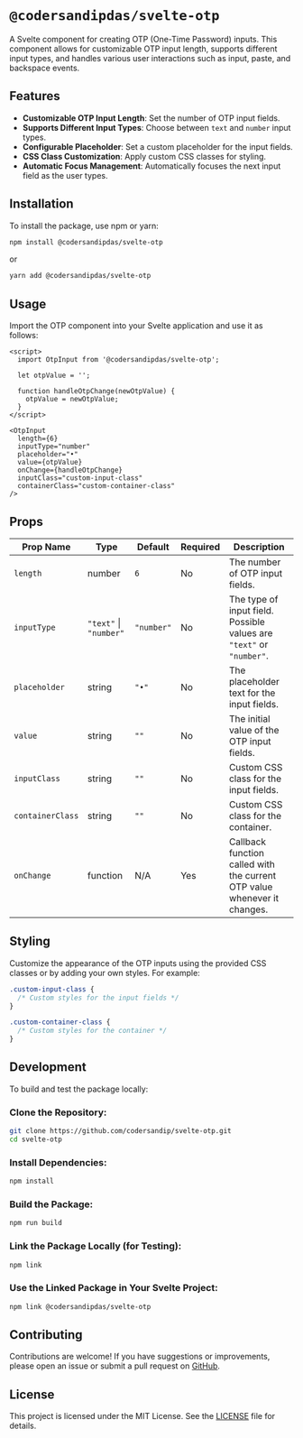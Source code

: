 # `@codersandipdas/svelte-otp`

A Svelte component for creating OTP (One-Time Password) inputs. This component allows for customizable OTP input length, supports different input types, and handles various user interactions such as input, paste, and backspace events.

## Features

- **Customizable OTP Input Length**: Set the number of OTP input fields.
- **Supports Different Input Types**: Choose between `text` and `number` input types.
- **Configurable Placeholder**: Set a custom placeholder for the input fields.
- **CSS Class Customization**: Apply custom CSS classes for styling.
- **Automatic Focus Management**: Automatically focuses the next input field as the user types.

## Installation

To install the package, use npm or yarn:

```bash
npm install @codersandipdas/svelte-otp
```

or

```bash
yarn add @codersandipdas/svelte-otp
```

## Usage

Import the OTP component into your Svelte application and use it as follows:

```svelte
<script>
  import OtpInput from '@codersandipdas/svelte-otp';

  let otpValue = '';

  function handleOtpChange(newOtpValue) {
    otpValue = newOtpValue;
  }
</script>

<OtpInput
  length={6}
  inputType="number"
  placeholder="•"
  value={otpValue}
  onChange={handleOtpChange}
  inputClass="custom-input-class"
  containerClass="custom-container-class"
/>
```

## Props

| Prop Name        | Type                   | Default    | Required | Description                                                              |
| ---------------- | ---------------------- | ---------- | -------- | ------------------------------------------------------------------------ |
| `length`         | number                 | `6`        | No       | The number of OTP input fields.                                          |
| `inputType`      | `"text"` \| `"number"` | `"number"` | No       | The type of input field. Possible values are `"text"` or `"number"`.     |
| `placeholder`    | string                 | `"•"`      | No       | The placeholder text for the input fields.                               |
| `value`          | string                 | `""`       | No       | The initial value of the OTP input fields.                               |
| `inputClass`     | string                 | `""`       | No       | Custom CSS class for the input fields.                                   |
| `containerClass` | string                 | `""`       | No       | Custom CSS class for the container.                                      |
| `onChange`       | function               | N/A        | Yes      | Callback function called with the current OTP value whenever it changes. |

## Styling

Customize the appearance of the OTP inputs using the provided CSS classes or by adding your own styles. For example:

```css
.custom-input-class {
  /* Custom styles for the input fields */
}

.custom-container-class {
  /* Custom styles for the container */
}
```

## Development

To build and test the package locally:

### Clone the Repository:

```bash
git clone https://github.com/codersandip/svelte-otp.git
cd svelte-otp
```

### Install Dependencies:

```bash
npm install
```

### Build the Package:

```bash
npm run build
```

### Link the Package Locally (for Testing):

```bash
npm link
```

### Use the Linked Package in Your Svelte Project:

```bash
npm link @codersandipdas/svelte-otp
```

## Contributing

Contributions are welcome! If you have suggestions or improvements, please open an issue or submit a pull request on [GitHub](https://github.com/codersandip/svelte-otp).

## License

This project is licensed under the MIT License. See the [LICENSE](LICENSE) file for details.
